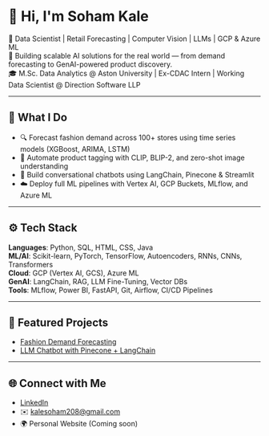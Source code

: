 # 👋 Hi, I'm Soham Kale

🎯 Data Scientist | Retail Forecasting | Computer Vision | LLMs | GCP & Azure ML  
🚀 Building scalable AI solutions for the real world — from demand forecasting to GenAI-powered product discovery.  
🎓 M.Sc. Data Analytics @ Aston University | Ex-CDAC Intern | Working Data Scientist @ Direction Software LLP

---

## 🧠 What I Do

- 🔍 Forecast fashion demand across 100+ stores using time series models (XGBoost, ARIMA, LSTM)
- 🧵 Automate product tagging with CLIP, BLIP-2, and zero-shot image understanding
- 🤖 Build conversational chatbots using LangChain, Pinecone & Streamlit
- ☁️ Deploy full ML pipelines with Vertex AI, GCP Buckets, MLflow, and Azure ML

---

## ⚙️ Tech Stack

**Languages**: Python, SQL, HTML, CSS, Java  
**ML/AI**: Scikit-learn, PyTorch, TensorFlow, Autoencoders, RNNs, CNNs, Transformers  
**Cloud**: GCP (Vertex AI, GCS), Azure ML  
**GenAI**: LangChain, RAG, LLM Fine-Tuning, Vector DBs  
**Tools**: MLflow, Power BI, FastAPI, Git, Airflow, CI/CD Pipelines

---

## 📌 Featured Projects

- [Fashion Demand Forecasting](https://github.com/sohamkale/fashion-demand-forecast)  
- [LLM Chatbot with Pinecone + LangChain](https://github.com/sohamkale/llm-retail-chatbot)

---

## 🌐 Connect with Me

- [LinkedIn](https://linkedin.com/in/sohamkale)  
- ✉️ kalesoham208@gmail.com  
- 🌍 Personal Website (Coming soon)
